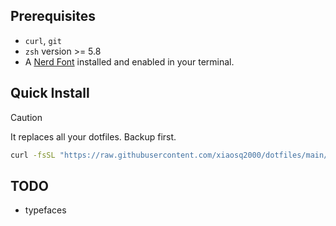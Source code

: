 ## Prerequisites

- `curl`, `git`
- `zsh` version >= 5.8
- A [Nerd Font](https://www.nerdfonts.com/) installed and enabled in your terminal.

## Quick Install

> [!CAUTION]
> It replaces all your dotfiles. Backup first.

```sh
curl -fsSL "https://raw.githubusercontent.com/xiaosq2000/dotfiles/main/.sh_utils/install.sh" | bash -s -- --yes [--with-binaries]
```

## TODO

- typefaces
